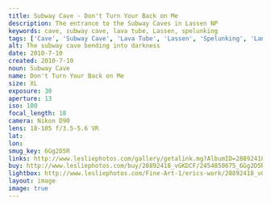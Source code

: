 ```yaml
---
title: Subway Cave - Don't Turn Your Back on Me
description: The entrance to the Subway Caves in Lassen NP
keywords: cave, subway cave, lava tube, Lassen, spelunking
tags: ['Cave', 'Subway Cave', 'Lava Tube', 'Lassen', 'Spelunking', 'Landscape']
alt: The subway cave bending into darkness
date: 2010-7-10
created: 2010-7-10
noun: Subway Cave
name: Don't Turn Your Back on Me
size: XL
exposure: 30
aperture: 13
iso: 100
focal_length: 18
camera: Nikon D90
lens: 18-105 f/3.5-5.6 VR
lat: 
lon: 
smug_key: 6Gg2D5R
links: http://www.lesliephotos.com/gallery/getalink.mg?AlbumID=28892418&AlbumKey=vGKDCF&ImageID=2454850675&ImageKey=6Gg2D5R&how=forum&Page=1
buy: http://www.lesliephotos.com/buy/28892418_vGKDCF/2454850675_6Gg2D5R/
lightbox: http://www.lesliephotos.com/Fine-Art-1/erics-work/28892418_vGKDCF#!i=2454850675&k=6Gg2D5R&lb=1&s=A
layout: image
image: true
---
```


